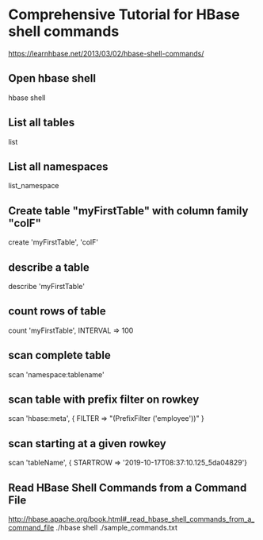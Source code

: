 # Comprehensive Tutorial for HBase shell commands
https://learnhbase.net/2013/03/02/hbase-shell-commands/

## Open hbase shell
hbase shell

## List all tables
list 

## List all namespaces
list_namespace

## Create table "myFirstTable" with column family "colF"
create 'myFirstTable', 'colF'

## describe a table
describe 'myFirstTable'

## count rows of table
count 'myFirstTable', INTERVAL => 100

## scan complete table
scan 'namespace:tablename'

## scan table with prefix filter on rowkey
scan 'hbase:meta', { FILTER => "(PrefixFilter ('employee'))" }

## scan starting at a given rowkey
scan 'tableName', { STARTROW => '2019-10-17T08:37:10.125_5da04829'}

## Read HBase Shell Commands from a Command File
http://hbase.apache.org/book.html#_read_hbase_shell_commands_from_a_command_file
./hbase shell ./sample_commands.txt
